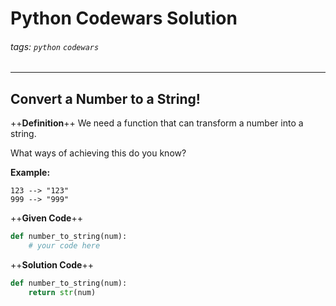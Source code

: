 # Python Codewars Solution

###### tags: `python` `codewars`

---

## Convert a Number to a String!

++**Definition**++
We need a function that can transform a number into a string.

What ways of achieving this do you know?

**Example:**
```
123 --> "123"
999 --> "999"
```

++**Given Code**++
```python
def number_to_string(num):
    # your code here
```

++**Solution Code**++
```python
def number_to_string(num):
    return str(num)
```